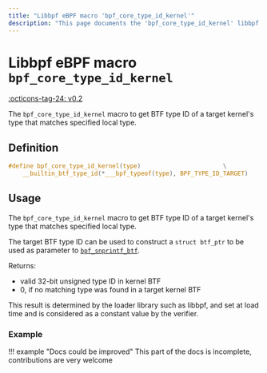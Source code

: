 ```yaml
---
title: "Libbpf eBPF macro 'bpf_core_type_id_kernel'"
description: "This page documents the 'bpf_core_type_id_kernel' libbpf eBPF macro, including its definition, usage, and examples."
---
```

# Libbpf eBPF macro `bpf_core_type_id_kernel`

[:octicons-tag-24: v0.2](https://github.com/libbpf/libbpf/releases/tag/v0.2)

The `bpf_core_type_id_kernel` macro to get BTF type ID of a target kernel's type that matches specified local type.

## Definition

```c
#define bpf_core_type_id_kernel(type)					    \
	__builtin_btf_type_id(*___bpf_typeof(type), BPF_TYPE_ID_TARGET)
```

## Usage

The `bpf_core_type_id_kernel` macro to get BTF type ID of a target kernel's type that matches specified local type.

The target BTF type ID can be used to construct a `struct btf_ptr` to be used as parameter to [`bpf_snprintf_btf`](../../../linux/helper-function/bpf_snprintf_btf.md).

Returns:

 * valid 32-bit unsigned type ID in kernel BTF
 * 0, if no matching type was found in a target kernel BTF

This result is determined by the loader library such as libbpf, and set at load time and is considered as a constant value by the verifier.

### Example

!!! example "Docs could be improved"
    This part of the docs is incomplete, contributions are very welcome
